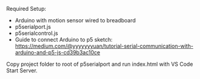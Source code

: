 Required Setup:

- Arduino with motion sensor wired to breadboard
- p5serialport.js
- p5serialcontrol.js
- Guide to connect Arduino to p5 sketch: https://medium.com/@yyyyyyyuan/tutorial-serial-communication-with-arduino-and-p5-js-cd39b3ac10ce

Copy project folder to root of p5serialport and run index.html with VS Code Start Server.

